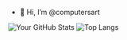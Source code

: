 - 👋 Hi, I’m @computersart

![Your GitHub Stats](https://github-readme-stats.vercel.app/api?username=computersart&show_icons=true&theme=radical&hide_rank=true)
![Top Langs](https://github-readme-stats.vercel.app/api/top-langs/?username=computersart&layout=compact&theme=radical)

<!---
computersart/computersart is a ✨ special ✨ repository because its `README.md` (this file) appears on your GitHub profile.
You can click the Preview link to take a look at your changes.
--->
